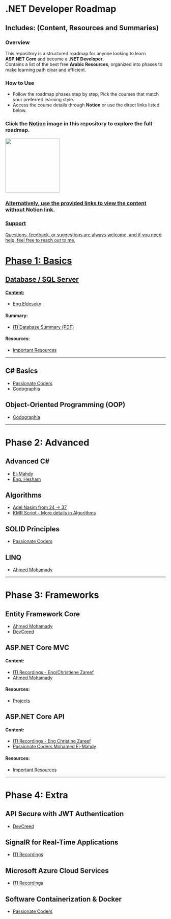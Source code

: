 # .NET Developer Roadmap
## Includes: (Content, Resources and Summaries)

### Overview  
This repository is a structured roadmap for anyone looking to learn **ASP.NET Core** and become a **.NET Developer**.  
Contains a list of the best free **Arabic Resources**, organized into phases to make learning path clear and efficient.  

### How to Use  
- Follow the roadmap phases step by step, Pick the courses that match your preferred learning style.  
- Access the course details through **Notion** or use the direct links listed below.  

### Click the [Notion](https://foregoing-sunshine-22c.notion.site/Dot-Net-Back-End-Developer-RoadMap-108abbeedc9580888d75e84ba465e9fd) image in this repository to explore the full roadmap.  

<p align="left"> 
  <a href="https://foregoing-sunshine-22c.notion.site/Dot-Net-Back-End-Developer-RoadMap-108abbeedc9580888d75e84ba465e9fd">
    <img src="https://github.com/user-attachments/assets/294e4b6c-fea2-4b1d-b093-5428296ad1dc" height="170"/>
</p>
    
### Alternatively, use the provided links to view the content without Notion link.  

### Support  
Questions, feedback, or suggestions are always welcome, and if you need help, feel free to reach out to me.  

# Phase 1: Basics

## Database / SQL Server
#### Content:
- [Eng Eldesoky](https://www.youtube.com/playlist?list=PL1DUmTEdeA6J6oDLTveTt4Z7E5qEfFluE)
#### Summary:
- [ITI Database Summary (PDF)](https://www.linkedin.com/feed/update/urn:li:activity:7273344106662100993/?updateEntityUrn=urn%3Ali%3Afs_updateV2%3A%28urn%3Ali%3Aactivity%3A7273344106662100993%2CFEED_DETAIL%2CEMPTY%2CDEFAULT%2Cfalse%29)
#### Resources:
- [Important Resources](https://www.linkedin.com/feed/update/urn:li:activity:7270375100913229824/?updateEntityUrn=urn%3Ali%3Afs_updateV2%3A%28urn%3Ali%3Aactivity%3A7270375100913229824%2CFEED_DETAIL%2CEMPTY%2CDEFAULT%2Cfalse%29)

---------------------------------------------------------------------------------------------------------
  
## C# Basics
- [Passionate Coders](https://www.youtube.com/playlist?list=PLsV97AQt78NT0H8J71qe7edwRpAirfqOI)
- [Codographia](https://youtube.com/playlist?list=PLX1bW_GeBRhCU9l7examhVrARmXHHRrLR&si=fb-w5dS3XwPl8N7E)

## Object-Oriented Programming (OOP)
- [Codographia](https://youtube.com/playlist?list=PLX1bW_GeBRhAfq0EsDHH4YemBAd6G-H75&si=Doy7YZ6XG9rfsIjA)

---------------------------------------------------------------------------------------------------------

# Phase 2: Advanced

## Advanced C#
- [El-Mahdy](https://www.youtube.com/playlist?list=PLsV97AQt78NQYhO7NqlBTrJX_Nsk3SmyY)
- [Eng. Hesham](https://www.youtube.com/playlist?list=PLfHpC6JZ316dwb3MN8W6XuBuyaTA8RVaW)
  
## Algorithms
- [Adel Nasim from 24 -> 37](https://www.youtube.com/playlist?list=PLCInYL3l2AajqOUW_2SwjWeMwf4vL4RSp)
- [KMR Script - More details in Algorithms](https://youtube.com/playlist?list=PLL2zWZTDFZzjxarUL23ydiOgibhRipGYC&si=6ZVmL5yys_zh8qej)

## SOLID Principles
- [Passionate Coders](https://youtube.com/playlist?list=PLsV97AQt78NRT1GmH2EJ-o-2_ILFM9feq&si=EmmWzD2CXg-rYZ1M)

## LINQ
- [Ahmed Mohamady](https://www.youtube.com/playlist?list=PLqPejUavRNTXdgLMPnCwqriZX1yZ_Kgib)

---------------------------------------------------------------------------------------------------------

# Phase 3: Frameworks

## Entity Framework Core
- [Ahmed Mohamady](https://www.youtube.com/playlist?list=PLqPejUavRNTVSVQ5k3UUMgj3RP8Qczwve)
- [DevCreed](https://www.youtube.com/playlist?list=PL62tSREI9C-cHV28v-EqWinveTTAos8Pp)

## ASP.NET Core MVC
#### Content:
- [ITI Recordings - Eng/Christiene Zareef](https://drive.google.com/drive/u/0/folders/1HZwQYm-ME578H8ANkv9w4167NDCRWecF?fbclid=IwAR1lCISZUSWI-3cMJC7Y22yCw0iMgn_0Ra2VuSVnLTCaBWV-13e-CFUbKNg)
- [Ahmed Mohamady](https://www.youtube.com/playlist?list=PLqPejUavRNTWqGYP-f1pHkbLYdbqi_Uhg)
#### Resources:
- [Projects](https://www.linkedin.com/feed/update/urn:li:activity:7292843144189022208/)

## ASP.NET Core API
#### Content:
- [ITI Recordings - Eng Christine Zareef](https://youtube.com/playlist?list=PLesfn4TAj57VzTrrGkOKWbNOOrUCdSQGo&si=IH-GyfrRzYhF-QXY)
- [Passionate Coders Mohamed El-Mahdy](https://www.youtube.com/playlist?list=PLsV97AQt78NQ8E7cEqovH0zLYRJgJahGh)
#### Resources:
- [Important Resources](https://www.linkedin.com/feed/update/urn:li:activity:7304818306589298689/?updateEntityUrn=urn%3Ali%3Afs_updateV2%3A%28urn%3Ali%3Aactivity%3A7304818306589298689%2CFEED_DETAIL%2CEMPTY%2CDEFAULT%2Cfalse%29)

---------------------------------------------------------------------------------------------------------

# Phase 4: Extra

## API Secure with JWT Authentication
- [DevCreed](https://www.youtube.com/playlist?list=PL62tSREI9C-eYNE1Pyw0yv1tETs5V8WGd)

## SignalR for Real-Time Applications
- [ITI Recordings](https://www.youtube.com/playlist?list=PLesfn4TAj57WLtiWtHP1Xkel7WD6QHvpe)

## Microsoft Azure Cloud Services
- [ITI Recordings](https://youtube.com/playlist?list=PLesfn4TAj57WWPBzcEIGEfwzCPpw27-Lu&si=JjZf80QVb0XGxXAc)

## Software Containerization & Docker
- [Passionate Coders](https://www.youtube.com/playlist?list=PLsV97AQt78NTJTBGKI0GE3eJc2Q_SC2B-)
